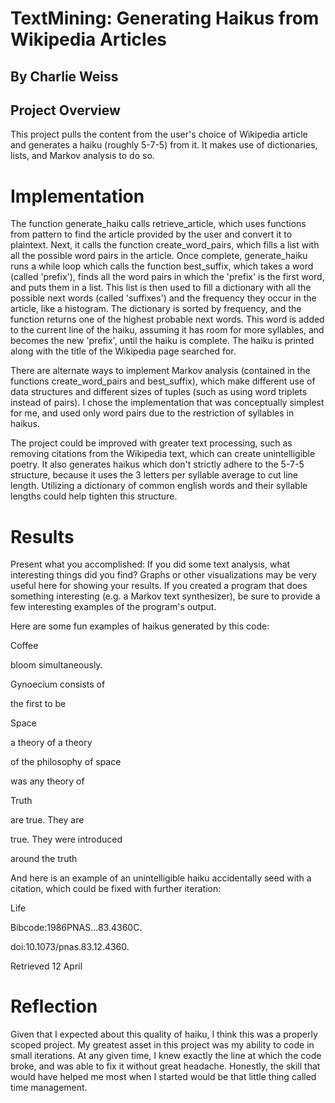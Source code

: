 # TextMining: Generating Haikus from Wikipedia Articles
## By Charlie Weiss

## Project Overview
This project pulls the content from the user's choice of Wikipedia article and generates a haiku (roughly 5-7-5) from it. It makes use of dictionaries, lists, and Markov analysis to do so.


# Implementation
The function generate_haiku calls retrieve_article, which uses functions from pattern to find the article provided by the user and convert it to plaintext. Next, it calls the function create_word_pairs, which fills a list with all the possible word pairs in the article. Once complete, generate_haiku runs a while loop which calls the function best_suffix, which takes a word (called 'prefix'), finds all the word pairs in which the 'prefix' is the first word, and puts them in a list. This list is then used to fill a dictionary with all the possible next words (called 'suffixes') and the frequency they occur in the article, like a histogram. The dictionary is sorted by frequency, and the function returns one of the highest probable next words. This word is added to the current line of the haiku, assuming it has room for more syllables, and becomes the new 'prefix', until the haiku is complete. The haiku is printed along with the title of the Wikipedia page searched for.

There are alternate ways to implement Markov analysis (contained in the functions create_word_pairs and best_suffix), which make different use of data structures and different sizes of tuples (such as using word triplets instead of pairs). I chose the implementation that was conceptually simplest for me, and used only word pairs due to the restriction of syllables in haikus.

The project could be improved with greater text processing, such as removing citations from the Wikipedia text, which can create unintelligible poetry. It also generates haikus which don't strictly adhere to the 5-7-5 structure, because it uses the 3 letters per syllable average to cut line length. Utilizing a dictionary of common english words and their syllable lengths could help tighten this structure.

# Results
Present what you accomplished:
If you did some text analysis, what interesting things did you find? Graphs or other visualizations may be very useful here for showing your results.
If you created a program that does something interesting (e.g. a Markov text synthesizer), be sure to provide a few interesting examples of the program's output.

Here are some fun examples of haikus generated by this code:

Coffee

bloom simultaneously.

Gynoecium consists of

the first to be
 
Space

a theory of a theory

of the philosophy of space

was any theory of

Truth

are true. They are

true. They were introduced

around the truth
 
And here is an example of an unintelligible haiku accidentally seed with a citation, which could be fixed with further iteration:

Life

Bibcode:1986PNAS...83.4360C.

doi:10.1073/pnas.83.12.4360.

Retrieved 12 April

# Reflection
Given that I expected about this quality of haiku, I think this was a properly scoped project. My greatest asset in this project was my ability to code in small iterations. At any given time, I knew exactly the line at which the code broke, and was able to fix it without great headache. Honestly, the skill that would have helped me most when I started would be that little thing called time management.
